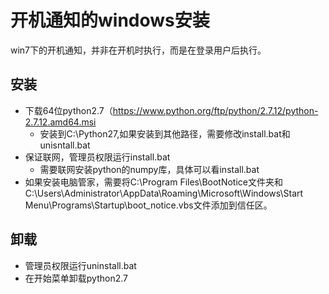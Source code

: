 # 开机通知的windows安装
win7下的开机通知，并非在开机时执行，而是在登录用户后执行。

## 安装
- 下载64位python2.7（https://www.python.org/ftp/python/2.7.12/python-2.7.12.amd64.msi
    - 安装到C:\Python27,如果安装到其他路径，需要修改install.bat和unisntall.bat
- 保证联网，管理员权限运行install.bat
    - 需要联网安装python的numpy库，具体可以看install.bat
- 如果安装电脑管家，需要将C:\Program Files\BootNotice文件夹和C:\Users\Administrator\AppData\Roaming\Microsoft\Windows\Start Menu\Programs\Startup\boot_notice.vbs文件添加到信任区。

## 卸载
- 管理员权限运行uninstall.bat
- 在开始菜单卸载python2.7
